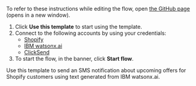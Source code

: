 To refer to these instructions while editing the flow, open [the GitHub page](https://github.com/ot4i/app-connect-templates/blob/main/resources/markdown/Send%20an%20SMS%20notification%20about%20upcoming%20offers%20for%20Shopify%20customers%20using%20text%20from%20IBM%20watsonx%20ai_instructions.md) (opens in a new window).

1. Click **Use this template** to start using the template.
2. Connect to the following accounts by using your credentials:
   - [Shopify](https://ibm.biz/acshopify)
   - [IBM watsonx.ai](https://ibm.biz/acibmwatsonxai)
   - [ClickSend]([https://ibm.biz/acclicksend)
3. To start the flow, in the banner, click **Start flow**.


Use this template to send an SMS notification about upcoming offers for Shopify customers using text generated from IBM watsonx.ai.
